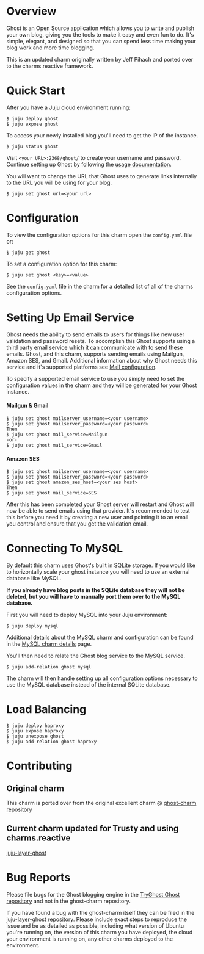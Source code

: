 # Overview

Ghost is an Open Source application which allows you to write and publish your
own blog, giving you the tools to make it easy and even fun to do. It's simple,
elegant, and designed so that you can spend less time making your blog work and
more time blogging.

This is an updated charm originally written by Jeff Pihach and ported over to
the charms.reactive framework.

# Quick Start

After you have a Juju cloud environment running:

    $ juju deploy ghost
    $ juju expose ghost

To access your newly installed blog you'll need to get the IP of the instance.

    $ juju status ghost

Visit `<your URL>:2368/ghost/` to create your username and password.
Continue setting up Ghost by following the
[usage documentation](http://docs.ghost.org/usage/).

You will want to change the URL that Ghost uses to generate links internally to
the URL you will be using for your blog.

    $ juju set ghost url=<your url>

# Configuration

To view the configuration options for this charm open the `config.yaml` file or:

    $ juju get ghost

To set a configuration option for this charm:

    $ juju set ghost <key>=<value>

See the `config.yaml` file in the charm for a detailed list of all of the charms
configuration options.


# Setting Up Email Service

Ghost needs the ability to send emails to users for things like new user
validation and password resets. To accomplish this Ghost supports using a
third party email service which it can communicate with to send these emails.
Ghost, and this charm, supports sending emails using Mailgun, Amazon SES, and
Gmail. Additional information about why Ghost needs this service and it's
supported platforms see [Mail configuration](http://support.ghost.org/mail/).

To specify a supported email service to use you simply need to set the
configuration values in the charm and they will be generated for your Ghost
instance.

#### Mailgun & Gmail

    $ juju set ghost mailserver_username=<your username>
    $ juju set ghost mailserver_password=<your password>
    Then
    $ juju set ghost mail_service=Mailgun
    -or-
    $ juju set ghost mail_service=Gmail

#### Amazon SES

    $ juju set ghost mailserver_username=<your username>
    $ juju set ghost mailserver_password=<your password>
    $ juju set ghost amazon_ses_host=<your ses host>
    Then
    $ juju set ghost mail_service=SES

After this has been completed your Ghost server will restart and Ghost will
now be able to send emails using that provider. It's recommended to test this
before you need it by creating a new user and pointing it to an email you
control and ensure that you get the validation email.


# Connecting To MySQL

By default this charm uses Ghost's built in SQLite storage. If you would like to
horizontally scale your ghost instance you will need to use an external database
like MySQL.

**If you already have blog posts in the SQLite database they will not be
deleted, but you will have to manually port them over to the MySQL database.**

First you will need to deploy MySQL into your Juju environment:

    $ juju deploy mysql

Additional details about the MySQL charm and configuration can be found in the
[MySQL charm details](https://jujucharms.com/mysql/precise/) page.

You'll then need to relate the Ghost blog service to the MySQL service.

    $ juju add-relation ghost mysql

The charm will then handle setting up all configuration options necessary to use
the MySQL database instead of the internal SQLite database.

# Load Balancing

    $ juju deploy haproxy
    $ juju expose haproxy
    $ juju unexpose ghost
    $ juju add-relation ghost haproxy

# Contributing

## Original charm

This charm is ported over from the original excellent charm @
[ghost-charm repository](https://github.com/hatched/ghost-charm)

## Current charm updated for Trusty and using charms.reactive

[juju-layer-ghost](https://github.com/battlemidget/juju-layer-ghost)


# Bug Reports

Please file bugs for the Ghost blogging engine in the
[TryGhost Ghost repository](https://github.com/TryGhost/Ghost) and not in the
ghost-charm repository.

If you have found a bug with the ghost-charm itself they can be filed in the
[juju-layer-ghost repository](https://github.com/battlemidget/juju-layer-ghost).
Please include exact steps to reproduce the issue and be as detailed as
possible, including what version of Ubuntu you're running on, the version of
this charm you have deployed, the cloud your environment is running on, any
other charms deployed to the environment.

